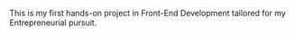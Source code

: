 This is my first hands-on project in Front-End Development tailored for my Entrepreneurial pursuit.
